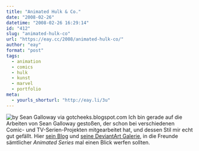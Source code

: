 ```yaml
---
title: "Animated Hulk & Co."
date: "2008-02-26"
datetime: "2008-02-26 16:29:14"
id: "412"
slug: "animated-hulk-co"
url: "https://eay.cc/2008/animated-hulk-co/"
author: "eay"
format: "post"
tags:
  - animation
  - comics
  - hulk
  - kunst
  - marvel
  - portfolio
meta:
  - yourls_shorturl: "http://eay.li/3u"
---
```


![](/uploads/2008/cheekshulk.gif "by Sean Galloway via gotcheeks.blogspot.com") Ich bin gerade auf die Arbeiten von Sean Galloway gestoßen, der schon bei verschiedenen Comic- und TV-Serien-Projekten mitgearbeitet hat, und dessen Stil mir echt gut gefällt. Hier [sein Blog](http://gotcheeks.blogspot.com/) und [seine DeviantArt Galerie](http://cheeks-74.deviantart.com/gallery/), in die Freunde sämtlicher _Animated Series_ mal einen Blick werfen sollten.
